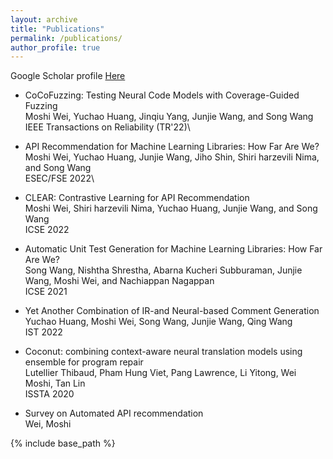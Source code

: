 ```yaml
---
layout: archive
title: "Publications"
permalink: /publications/
author_profile: true
---
```

  Google Scholar profile [Here](https://scholar.google.com/citations?user=W9R50hoAAAAJ&hl=en)

* CoCoFuzzing: Testing Neural Code Models with Coverage-Guided Fuzzing\
  Moshi Wei, Yuchao Huang, Jinqiu Yang, Junjie Wang, and Song Wang\
  IEEE Transactions on Reliability (TR'22)\

* API Recommendation for Machine Learning Libraries: How Far Are We?\
  Moshi Wei, Yuchao Huang, Junjie Wang, Jiho Shin, Shiri harzevili Nima, and Song Wang\
  ESEC/FSE 2022\

* CLEAR: Contrastive Learning for API Recommendation\
  Moshi Wei, Shiri harzevili Nima, Yuchao Huang, Junjie Wang, and Song Wang\
  ICSE 2022

* Automatic Unit Test Generation for Machine Learning Libraries: How Far Are We?\
  Song Wang, Nishtha Shrestha, Abarna Kucheri Subburaman, Junjie Wang, Moshi Wei, and Nachiappan Nagappan\
  ICSE 2021

* Yet Another Combination of IR-and Neural-based Comment Generation\
  Yuchao Huang, Moshi Wei, Song Wang, Junjie Wang, Qing Wang\
  IST 2022

* Coconut: combining context-aware neural translation models using ensemble for program repair\
  Lutellier Thibaud, Pham Hung Viet, Pang Lawrence, Li Yitong, Wei Moshi, Tan Lin\
  ISSTA 2020

* Survey on Automated API recommendation\
  Wei, Moshi

{% include base_path %}
